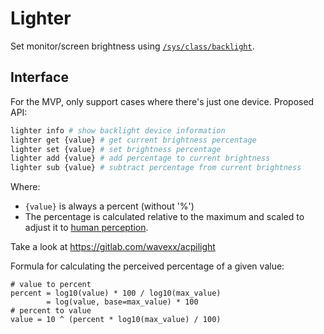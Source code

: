 # Lighter

Set monitor/screen brightness using [`/sys/class/backlight`][sysfs-backlight].

## Interface

For the MVP, only support cases where there's just one device.
Proposed API:

```bash
lighter info # show backlight device information
lighter get {value} # get current brightness percentage
lighter set {value} # set brightness percentage
lighter add {value} # add percentage to current brightness
lighter sub {value} # subtract percentage from current brightness
```

Where:

- `{value}` is always a percent (without '%')
- The percentage is calculated relative to the maximum and scaled to
  adjust it to [human perception][perception].

Take a look at <https://gitlab.com/wavexx/acpilight>

Formula for calculating the perceived percentage of a given value:

```
# value to percent
percent = log10(value) * 100 / log10(max_value)
        = log(value, base=max_value) * 100
# percent to value
value = 10 ^ (percent * log10(max_value) / 100)
```

[perception]: https://konradstrack.ninja/blog/changing-screen-brightness-in-accordance-with-human-perception/
[sysfs-backlight]: https://www.kernel.org/doc/html/latest/admin-guide/abi-stable-files.html#abi-file-stable-sysfs-class-backlight

